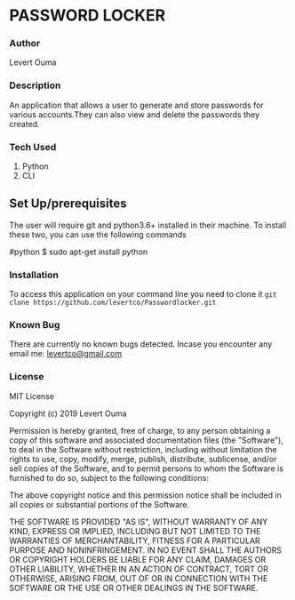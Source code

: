 # PASSWORD LOCKER

### Author
Levert Ouma

### Description
An application that allows a user to generate and store passwords for various accounts.They can also view and delete the passwords they created.
 
 
 
### Tech Used
1. Python
2. CLI
 
## Set Up/prerequisites
The user will require git and python3.6+ installed in their machine.
To install these two, you can use the following commands

#python
$ sudo apt-get install python

### Installation
To access this application on your command line you need to clone it 
`git clone https://github.com/levertco/Passwordlocker.git`

### Known Bug
There are currently no known bugs detected.
Incase you encounter any email me: levertco@gmail.com 

### License

MIT License

Copyright (c) 2019 Levert Ouma

Permission is hereby granted, free of charge, to any person obtaining a copy
of this software and associated documentation files (the "Software"), to deal
in the Software without restriction, including without limitation the rights
to use, copy, modify, merge, publish, distribute, sublicense, and/or sell
copies of the Software, and to permit persons to whom the Software is
furnished to do so, subject to the following conditions:

The above copyright notice and this permission notice shall be included in all
copies or substantial portions of the Software.

THE SOFTWARE IS PROVIDED "AS IS", WITHOUT WARRANTY OF ANY KIND, EXPRESS OR
IMPLIED, INCLUDING BUT NOT LIMITED TO THE WARRANTIES OF MERCHANTABILITY,
FITNESS FOR A PARTICULAR PURPOSE AND NONINFRINGEMENT. IN NO EVENT SHALL THE
AUTHORS OR COPYRIGHT HOLDERS BE LIABLE FOR ANY CLAIM, DAMAGES OR OTHER
LIABILITY, WHETHER IN AN ACTION OF CONTRACT, TORT OR OTHERWISE, ARISING FROM,
OUT OF OR IN CONNECTION WITH THE SOFTWARE OR THE USE OR OTHER DEALINGS IN THE
SOFTWARE.

